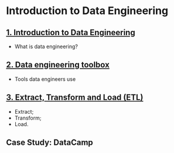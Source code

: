 # Introduction to Data Engineering

## [1. Introduction to Data Engineering](https://github.com/elvinmatheus/Engenharia-De-Dados/tree/main/Cursos/Data%20Engineer%20with%20Python%20-%20Data%20Camp/2.%20Introduction%20to%20Data%20Engineering/1.%20Introduction%20to%20Data%20Engineering)

- What is data engineering?

## [2. Data engineering toolbox](https://github.com/elvinmatheus/Engenharia-De-Dados/tree/main/Cursos/Data%20Engineer%20with%20Python%20-%20Data%20Camp/2.%20Introduction%20to%20Data%20Engineering/2.%20Data%20engineering%20toolbox)

- Tools data engineers use

## [3. Extract, Transform and Load (ETL)](https://github.com/elvinmatheus/Engenharia-De-Dados/tree/main/Cursos/Data%20Engineer%20with%20Python%20-%20Data%20Camp/2.%20Introduction%20to%20Data%20Engineering/3.%20Extract%2C%20Transform%20and%20Load)

- Extract;
- Transform;
- Load.

## Case Study: DataCamp
